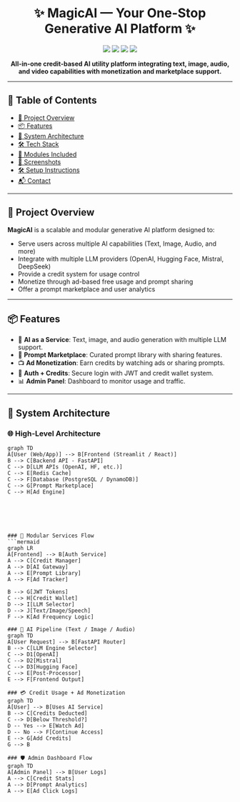 <h1 align="center">✨ MagicAI — Your One-Stop Generative AI Platform ✨</h1>

<p align="center">
  <img src="https://img.shields.io/badge/AI-Powered-blueviolet?style=for-the-badge&logo=openai" />
  <img src="https://img.shields.io/badge/FastAPI-Backend-green?style=for-the-badge&logo=fastapi" />
  <img src="https://img.shields.io/badge/Streamlit-Frontend-orange?style=for-the-badge&logo=streamlit" />
  <img src="https://img.shields.io/badge/Multi%20Provider%20Support-Enabled-blue?style=for-the-badge" />
</p>

<p align="center">
  <strong>All-in-one credit-based AI utility platform integrating text, image, audio, and video capabilities with monetization and marketplace support.</strong>
</p>

---

## 📑 Table of Contents

- [🚀 Project Overview](#-project-overview)
- [📦 Features](#-features)
- [🧠 System Architecture](#-system-architecture)
- [🛠️ Tech Stack](#️-tech-stack)
- [🧪 Modules Included](#-modules-included)
- [📸 Screenshots](#-screenshots)
- [🛠️ Setup Instructions](#-setup-instructions)
- [📬 Contact](#-contact)

---

## 🚀 Project Overview

**MagicAI** is a scalable and modular generative AI platform designed to:

- Serve users across multiple AI capabilities (Text, Image, Audio, and more)
- Integrate with multiple LLM providers (OpenAI, Hugging Face, Mistral, DeepSeek)
- Provide a credit system for usage control
- Monetize through ad-based free usage and prompt sharing
- Offer a prompt marketplace and user analytics

---

## 📦 Features

- 🧠 **AI as a Service**: Text, image, and audio generation with multiple LLM support.
- 🧾 **Prompt Marketplace**: Curated prompt library with sharing features.
- 📺 **Ad Monetization**: Earn credits by watching ads or sharing prompts.
- 🛂 **Auth + Credits**: Secure login with JWT and credit wallet system.
- 📊 **Admin Panel**: Dashboard to monitor usage and traffic.

---

## 🧠 System Architecture

### 🌐 High-Level Architecture

```mermaid
graph TD
A[User (Web/App)] --> B[Frontend (Streamlit / React)]
B --> C[Backend API - FastAPI]
C --> D[LLM APIs (OpenAI, HF, etc.)]
C --> E[Redis Cache]
C --> F[Database (PostgreSQL / DynamoDB)]
C --> G[Prompt Marketplace]
C --> H[Ad Engine]






### 🧩 Modular Services Flow
```mermaid
graph LR
A[Frontend] --> B[Auth Service]
A --> C[Credit Manager]
A --> D[AI Gateway]
A --> E[Prompt Library]
A --> F[Ad Tracker]

B --> G[JWT Tokens]
C --> H[Credit Wallet]
D --> I[LLM Selector]
D --> J[Text/Image/Speech]
F --> K[Ad Frequency Logic]

### 🧠 AI Pipeline (Text / Image / Audio)
graph TD
A[User Request] --> B[FastAPI Router]
B --> C[LLM Engine Selector]
C --> D1[OpenAI]
C --> D2[Mistral]
C --> D3[Hugging Face]
C --> E[Post-Processor]
E --> F[Frontend Output]

### 💳 Credit Usage + Ad Monetization
graph TD
A[User] --> B[Uses AI Service]
B --> C[Credits Deducted]
C --> D[Below Threshold?]
D -- Yes --> E[Watch Ad]
D -- No --> F[Continue Access]
E --> G[Add Credits]
G --> B

### 🛡️ Admin Dashboard Flow
graph TD
A[Admin Panel] --> B[User Logs]
A --> C[Credit Stats]
A --> D[Prompt Analytics]
A --> E[Ad Click Logs]

